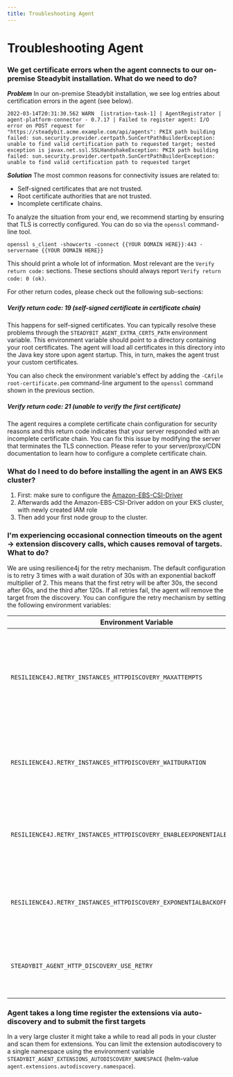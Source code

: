 ```yaml
---
title: Troubleshooting Agent
---
```


# Troubleshooting Agent

### We get certificate errors when the agent connects to our on-premise Steadybit installation. What do we need to do?

***Problem*** In our on-premise Steadybit installation, we see log entries about certification errors in the agent (see below).

```
2022-03-14T20:31:30.562 WARN  [istration-task-1] | AgentRegistrator | agent-platform-connector - 0.7.17 | Failed to register agent: I/O error on POST request for "https://steadybit.acme.example.com/api/agents": PKIX path building failed: sun.security.provider.certpath.SunCertPathBuilderException: unable to find valid certification path to requested target; nested exception is javax.net.ssl.SSLHandshakeException: PKIX path building failed: sun.security.provider.certpath.SunCertPathBuilderException: unable to find valid certification path to requested target
```

***Solution*** The most common reasons for connectivity issues are related to:

* Self-signed certificates that are not trusted.
* Root certificate authorities that are not trusted.
* Incomplete certificate chains.

To analyze the situation from your end, we recommend starting by ensuring that TLS is correctly configured.
You can do so via the `openssl` command-line tool.

```
openssl s_client -showcerts -connect {{YOUR DOMAIN HERE}}:443 -servername {{YOUR DOMAIN HERE}}
```

This should print a whole lot of information.
Most relevant are the `Verify return code:` sections.
These sections should always report `Verify return code: 0 (ok)`.

For other return codes, please check out the following sub-sections:

##### Verify return code: 19 (self-signed certificate in certificate chain)

This happens for self-signed certificates.
You can typically resolve these problems through the `STEADYBIT_AGENT_EXTRA_CERTS_PATH` environment variable.
This environment variable should point to a directory containing your root certificates.
The agent will load all certificates in this directory into the Java key store upon agent startup.
This, in turn, makes the agent trust your custom certificates.

You can also check the environment variable's effect by adding the `-CAfile root-certificate.pem` command-line argument to the `openssl` command shown in the previous section.

##### Verify return code: 21 (unable to verify the first certificate)

The agent requires a complete certificate chain configuration for security reasons and this return code indicates that your server responded with an incomplete certificate chain.
You can fix this issue by modifying the server that terminates the TLS connection.
Please refer to your server/proxy/CDN documentation to learn how to configure a complete certificate chain.


### What do I need to do before installing the agent in an AWS EKS cluster?

1. First: make sure to configure the [Amazon-EBS-CSI-Driver](https://docs.aws.amazon.com/eks/latest/userguide/managing-ebs-csi.html#adding-ebs-csi-eks-add-on)
2. Afterwards add the Amazon-EBS-CSI-Driver addon on your EKS cluster, with newly created IAM role
3. Then add your first node group to the cluster.


### I'm experiencing occasional connection timeouts on the agent -> extension discovery calls, which causes removal of targets. What to do?

We are using resilience4j for the retry mechanism. The default configuration is to retry 3 times with a wait duration of 30s with an exponential backoff multiplier of 2. This means that the first retry will be after 30s, the second after 60s, and the third after 120s. If all retries fail, the agent will remove the target from the discovery.
You can configure the retry mechanism by setting the following environment variables:


| Environment Variable                                                      | Description                                                                                                                                                |
|---------------------------------------------------------------------------|------------------------------------------------------------------------------------------------------------------------------------------------------------|
| `RESILIENCE4J.RETRY_INSTANCES_HTTPDISCOVERY_MAXATTEMPTS`                  | Optional - Resilience4j: The maximum number of attempts (including the initial call as the first attempt) for DiscoveryKit resources                       |
| `RESILIENCE4J.RETRY_INSTANCES_HTTPDISCOVERY_WAITDURATION`                 | Optional - Resilience4j: A fixed wait duration between retry attempts for DiscoveryKit resources                                                           |
| `RESILIENCE4J.RETRY_INSTANCES_HTTPDISCOVERY_ENABLEEXPONENTIALBACKOFF`     | Optional - Resilience4j: Enable or disable exponential backoff for DiscoveryKit resources                                                                  |
| `RESILIENCE4J.RETRY_INSTANCES_HTTPDISCOVERY_EXPONENTIALBACKOFFMULTIPLIER` | Optional - Resilience4j: The multiplier for exponential backoff for DiscoveryKit resources                                                                 |
| `STEADYBIT_AGENT_HTTP_DISCOVERY_USE_RETRY`                                | Optional - Resilience4j: Enable/Disable the retry mechanism. Default is true / enabled                                                                     |

### Agent takes a long time register the extensions via auto-discovery and to submit the first targets

In a very large cluster it might take a while to read all pods in your cluster and scan them for extensions. You can limit the extension autodiscovery to a single namespace using the environment variable `STEADYBIT_AGENT_EXTENSIONS_AUTODISCOVERY_NAMESPACE` (helm-value `agent.extensions.autodiscovery.namespace`).